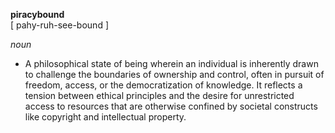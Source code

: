 **piracybound**  
[ pahy-ruh-see-bound ]  

*noun*  
- A philosophical state of being wherein an individual is inherently drawn to challenge the boundaries of ownership and control, often in pursuit of freedom, access, or the democratization of knowledge. It reflects a tension between ethical principles and the desire for unrestricted access to resources that are otherwise confined by societal constructs like copyright and intellectual property.
